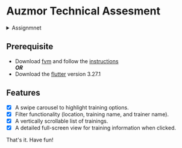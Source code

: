 # Auzmor Technical Assesment

<details>
<summary>Assignmnet</summary>

A mobile app to check for Trainings offered.

Your challenge is to implement a mobile app using Flutter (Dart), let’s call it My Trainings App.
This will be used by the Users to discover trainings that they are interested in.

Your code will be judged primarily on:
1. Performance: Ability for the user to perform operations intuitively and the speed in which the
screen transitions/actions happen

2. Coding style: Code design and structure. Abstraction and componentization. And in general,
cleanliness of code.

3. Correctness (goes without saying!)
   
You need to implement the following:

<img width="500" height="500" alt="Screenshot 2025-01-13 at 11 08 43 PM" src="https://github.com/user-attachments/assets/a1ba6bf7-3bb5-4678-95a5-83b1b5b97d40" />
<img width="500" height="500" alt="Screenshot 2025-01-13 at 11 08 52 PM" src="https://github.com/user-attachments/assets/401bc757-ef88-4866-b617-79d201db9267" />

Two general notes:
1. Your code MUST be in working condition
2. You will need to provide running instructions

</details>


## Prerequisite
- Download [fvm](https://fvm.app/) and follow the [instructions](https://fvm.app/documentation/guides/basic-commands#examples-1)
<br>_**OR**_
- Download the [flutter](https://docs.flutter.dev/release/archive) version 3.27.1


## Features

- [x] A swipe carousel to highlight training options.
- [x] Filter functionality (location, training name, and trainer name).
- [x] A vertically scrollable list of trainings.
- [x] A detailed full-screen view for training information when clicked.

That's it. Have fun!
